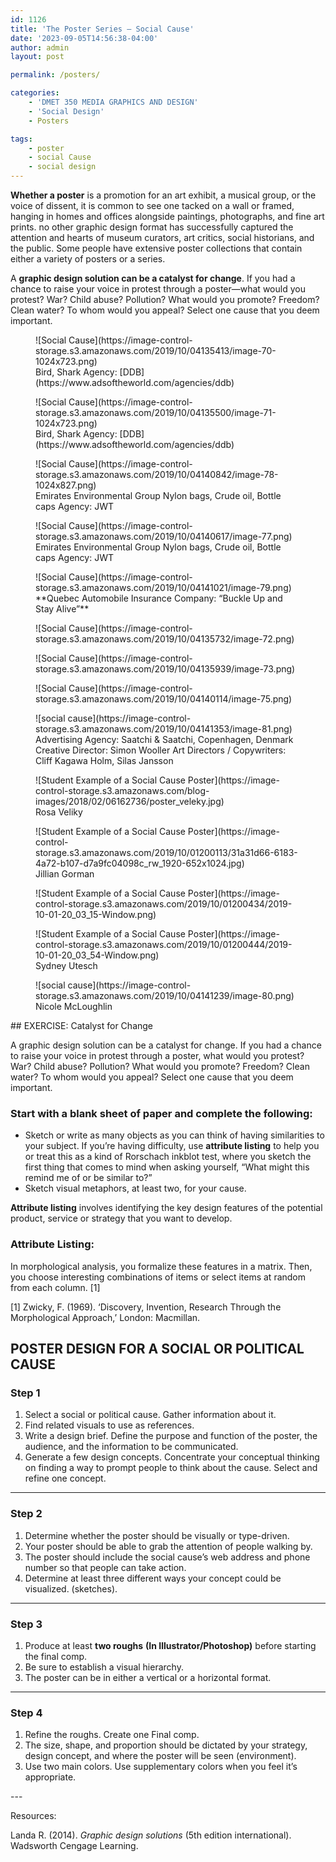 ```yaml
---
id: 1126
title: 'The Poster Series — Social Cause'
date: '2023-09-05T14:56:38-04:00'
author: admin
layout: post

permalink: /posters/

categories:
    - 'DMET 350 MEDIA GRAPHICS AND DESIGN'
    - 'Social Design'
    - Posters

tags:
    - poster
    - social Cause
    - social design
---
```


**Whether a poster** is a promotion for an art exhibit, a musical group, or the voice of dissent, it is common to see one tacked on a wall or framed, hanging in homes and offices alongside paintings, photographs, and fine art prints. no other graphic design format has successfully captured the attention and hearts of museum curators, art critics, social historians, and the public. Some people have extensive poster collections that contain either a variety of posters or a series.

A **graphic design solution can be a catalyst for change**. If you had a chance to raise your voice in protest through a poster—what would you protest? War? Child abuse? Pollution? What would you promote? Freedom? Clean water? To whom would you appeal? Select one cause that you deem important.

<div class="wp-block-image"><figure class="aligncenter size-large">![Social Cause](https://image-control-storage.s3.amazonaws.com/2019/10/04135413/image-70-1024x723.png)<figcaption class="wp-element-caption">Bird, Shark  
Agency: [DDB](https://www.adsoftheworld.com/agencies/ddb)</figcaption></figure></div><div class="wp-block-image"><figure class="aligncenter size-large">![Social Cause](https://image-control-storage.s3.amazonaws.com/2019/10/04135500/image-71-1024x723.png)<figcaption class="wp-element-caption">Bird, Shark  
Agency: [DDB](https://www.adsoftheworld.com/agencies/ddb)</figcaption></figure></div><div class="wp-block-image"><figure class="aligncenter size-large">![Social Cause](https://image-control-storage.s3.amazonaws.com/2019/10/04140842/image-78-1024x827.png)<figcaption class="wp-element-caption">Emirates Environmental Group  
Nylon bags, Crude oil, Bottle caps  
Agency: JWT</figcaption></figure></div><div class="wp-block-image"><figure class="aligncenter size-full">![Social Cause](https://image-control-storage.s3.amazonaws.com/2019/10/04140617/image-77.png)<figcaption class="wp-element-caption">Emirates Environmental Group  
Nylon bags, Crude oil, Bottle caps  
Agency: JWT</figcaption></figure></div><div class="wp-block-image"><figure class="aligncenter size-full">![Social Cause](https://image-control-storage.s3.amazonaws.com/2019/10/04141021/image-79.png)<figcaption class="wp-element-caption">**Quebec Automobile Insurance Company: “Buckle Up and Stay Alive”**</figcaption></figure></div><div class="wp-block-image"><figure class="aligncenter size-full">![Social Cause](https://image-control-storage.s3.amazonaws.com/2019/10/04135732/image-72.png)</figure></div><div class="wp-block-image"><figure class="aligncenter size-full is-resized">![Social Cause](https://image-control-storage.s3.amazonaws.com/2019/10/04135939/image-73.png)</figure></div><div class="wp-block-image"><figure class="aligncenter size-full is-resized">![Social Cause](https://image-control-storage.s3.amazonaws.com/2019/10/04140114/image-75.png)</figure></div><div class="wp-block-image"><figure class="aligncenter size-full">![social cause](https://image-control-storage.s3.amazonaws.com/2019/10/04141353/image-81.png)<figcaption class="wp-element-caption">Advertising Agency: Saatchi &amp; Saatchi, Copenhagen, Denmark  
Creative Director: Simon Wooller  
Art Directors / Copywriters: Cliff Kagawa Holm, Silas Jansson</figcaption></figure></div><div class="wp-block-image"><figure class="aligncenter">![Student Example of a Social Cause Poster](https://image-control-storage.s3.amazonaws.com/blog-images/2018/02/06162736/poster_veleky.jpg)<figcaption class="wp-element-caption">Rosa Veliky</figcaption></figure></div><div class="wp-block-image"><figure class="aligncenter">![Student Example of a Social Cause Poster](https://image-control-storage.s3.amazonaws.com/2019/10/01200113/31a31d66-6183-4a72-b107-d7a9fc04098c_rw_1920-652x1024.jpg)<figcaption class="wp-element-caption"> Jillian Gorman </figcaption></figure></div><div class="wp-block-image"><figure class="aligncenter">![Student Example of a Social Cause Poster](https://image-control-storage.s3.amazonaws.com/2019/10/01200434/2019-10-01-20_03_15-Window.png)</figure></div><div class="wp-block-image"><figure class="aligncenter">![Student Example of a Social Cause Poster](https://image-control-storage.s3.amazonaws.com/2019/10/01200444/2019-10-01-20_03_54-Window.png)<figcaption class="wp-element-caption"> Sydney Utesch </figcaption></figure></div><div class="wp-block-image"><figure class="aligncenter size-full">![social cause](https://image-control-storage.s3.amazonaws.com/2019/10/04141239/image-80.png)<figcaption class="wp-element-caption">Nicole McLoughlin</figcaption></figure></div>## EXERCISE: Catalyst for Change

A graphic design solution can be a catalyst for change. If you had a chance to raise your voice in protest through a poster, what would you protest? War? Child abuse? Pollution? What would you promote? Freedom? Clean water? To whom would you appeal? Select one cause that you deem important.

### Start with a blank sheet of paper and complete the following: 

- Sketch or write as many objects as you can think of having similarities to your subject. If you’re having difficulty, use **attribute listing** to help you or treat this as a kind of Rorschach inkblot test, where you sketch the first thing that comes to mind when asking yourself, “What might this remind me of or be similar to?”
- Sketch visual metaphors, at least two, for your cause.

**Attribute listing** involves identifying the key design features of the potential product, service or strategy that you want to develop.

### Attribute Listing: 

In morphological analysis, you formalize these features in a matrix. Then, you choose interesting combinations of items or select items at random from each column. \[1\]

\[1\] Zwicky, F. (1969). ‘Discovery, Invention, Research Through the Morphological Approach,’ London: Macmillan.

## POSTER DESIGN FOR A SOCIAL OR POLITICAL CAUSE

### **Step 1**

1. Select a social or political cause. Gather information about it.
2. Find related visuals to use as references.
3. Write a design brief. Define the purpose and function of the poster, the audience, and the information to be communicated.
4. Generate a few design concepts. Concentrate your conceptual thinking on finding a way to prompt people to think about the cause. Select and refine one concept.

---

### **Step 2**

1. Determine whether the poster should be visually or type-driven.
2. Your poster should be able to grab the attention of people walking by.
3. The poster should include the social cause’s web address and phone number so that people can take action.
4. Determine at least three different ways your concept could be visualized. (sketches).

---

### **Step 3**

1. Produce at least **two roughs** **(In Illustrator/Photoshop)** before starting the final comp.
2. Be sure to establish a visual hierarchy.
3. The poster can be in either a vertical or a horizontal format.

---

### Step 4 

1. Refine the roughs. Create one Final comp.
2. The size, shape, and proportion should be dictated by your strategy, design concept, and where the poster will be seen (environment).
3. Use two main colors. Use supplementary colors when you feel it’s appropriate.

<figure class="wp-block-embed-wordpress wp-block-embed is-type-wp-embed is-provider-communication-art-design-amp-instruction"><div class="wp-block-embed__wrapper"><https://www.nuggetofjoy.com/40-of-the-most-powerful-social-issue-ads-thatll-make-you-stop-and-think/></div></figure>---

Resources:

Landa R. (2014). *Graphic design solutions* (5th edition international). Wadsworth Cengage Learning.